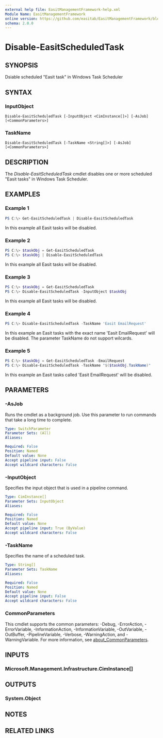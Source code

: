 ```yaml
---
external help file: EasitManagementFramework-help.xml
Module Name: EasitManagementFramework
online version: https://github.com/easitab/EasitManagementFramework/blob/development/docs/Disable-EasitScheduledTask.md
schema: 2.0.0
---
```


# Disable-EasitScheduledTask

## SYNOPSIS
Dsiable scheduled "Easit task" in Windows Task Scheduler

## SYNTAX

### InputObject
```
Disable-EasitScheduledTask [-InputObject <CimInstance[]>] [-AsJob] [<CommonParameters>]
```

### TaskName
```
Disable-EasitScheduledTask [-TaskName <String[]>] [-AsJob] [<CommonParameters>]
```

## DESCRIPTION
The *Disable-EasitScheduledTask* cmdlet disables one or more scheduled "Easit tasks" in Windows Task Scheduler.

## EXAMPLES

### Example 1
```powershell
PS C:\> Get-EasitScheduledTask | Disable-EasitScheduledTask
```

In this example all Easit tasks will be disabled.

### Example 2
```powershell
PS C:\> $taskObj = Get-EasitScheduledTask
PS C:\> $taskObj | Disable-EasitScheduledTask
```

In this example all Easit tasks will be disabled.

### Example 3
```powershell
PS C:\> $taskObj = Get-EasitScheduledTask
PS C:\> Disable-EasitScheduledTask -InputObject $taskObj
```

In this example all Easit tasks will be disabled.

### Example 4
```powershell
PS C:\> Disable-EasitScheduledTask -TaskName 'Easit EmailRequest'
```

In this example an Easit tasks with the exact name 'Easit EmailRequest' will be disabled. The parameter TaskName do not support wilcards.

### Example 5
```powershell
PS C:\> $taskObj = Get-EasitScheduledTask -EmailRequest
PS C:\> Disable-EasitScheduledTask -TaskName "$($taskObj.TaskName)"
```

In this example an Easit tasks called 'Easit EmailRequest' will be disabled.

## PARAMETERS

### -AsJob
Runs the cmdlet as a background job. Use this parameter to run commands that take a long time to complete.

```yaml
Type: SwitchParameter
Parameter Sets: (All)
Aliases:

Required: False
Position: Named
Default value: None
Accept pipeline input: False
Accept wildcard characters: False
```

### -InputObject
Specifies the input object that is used in a pipeline command.

```yaml
Type: CimInstance[]
Parameter Sets: InputObject
Aliases:

Required: False
Position: Named
Default value: None
Accept pipeline input: True (ByValue)
Accept wildcard characters: False
```

### -TaskName
Specifies the name of a scheduled task.

```yaml
Type: String[]
Parameter Sets: TaskName
Aliases:

Required: False
Position: Named
Default value: None
Accept pipeline input: False
Accept wildcard characters: False
```

### CommonParameters
This cmdlet supports the common parameters: -Debug, -ErrorAction, -ErrorVariable, -InformationAction, -InformationVariable, -OutVariable, -OutBuffer, -PipelineVariable, -Verbose, -WarningAction, and -WarningVariable. For more information, see [about_CommonParameters](http://go.microsoft.com/fwlink/?LinkID=113216).

## INPUTS

### Microsoft.Management.Infrastructure.CimInstance[]

## OUTPUTS

### System.Object
## NOTES

## RELATED LINKS
